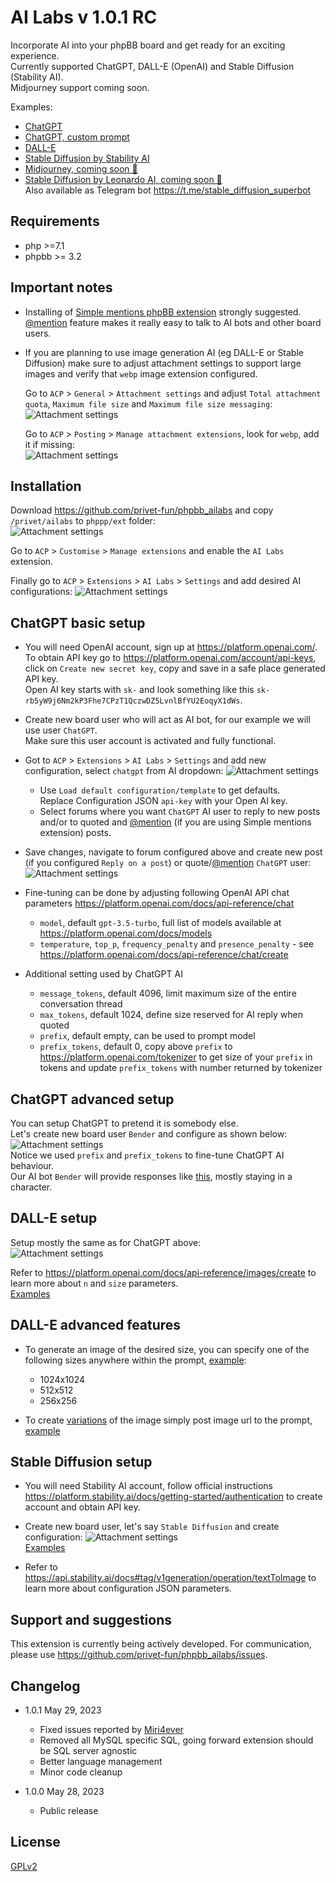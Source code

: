 # AI Labs v 1.0.1 RC

Incorporate AI into your phpBB board and get ready for an exciting experience.  
Currently supported ChatGPT, DALL-E (OpenAI) and Stable Diffusion (Stability AI).  
Midjourney support coming soon.  

Examples:  
 - [ChatGPT](https://privet.fun/viewtopic.php?t=2802) 
 - [ChatGPT, custom prompt](https://privet.fun/viewtopic.php?t=2799) 
 - [DALL-E](https://privet.fun/viewtopic.php?t=2800)
 - [Stable Diffusion by Stability AI](https://privet.fun/viewtopic.php?t=2801)  
 - [Midjourney, coming soon 🚀](https://privet.fun/viewtopic.php?t=2718)
 - [Stable Diffusion by Leonardo AI, coming soon 🚀](https://privet.fun/viewtopic.php?t=2605)  
    Also available as Telegram bot https://t.me/stable_diffusion_superbot

## Requirements
* php >=7.1
* phpbb >= 3.2

## Important notes

* Installing of [Simple mentions phpBB extension](https://www.phpbb.com/customise/db/extension/simple_mentions/) strongly suggested.  
  [@mention]() feature makes it really easy to talk to AI bots and other board users.

* If you are planning to use image generation AI (eg DALL-E or Stable Diffusion) make sure to adjust attachment settings to support large images and verify that `webp` image extension configured.  

  Go to `ACP` > `General` > `Attachment settings` and adjust `Total attachment quota`, `Maximum file size` and `Maximum file size messaging`:
  ![Attachment settings](../privet/ailabs/docs/attachment_settings.png)  

  Go to `ACP` > `Posting` > `Manage attachment extensions`, look for `webp`, add it if missing:  
  ![Attachment settings](../privet/ailabs/docs/attachment_webp.png)  

## Installation

Download https://github.com/privet-fun/phpbb_ailabs and copy `/privet/ailabs` to `phppp/ext` folder:  
![Attachment settings](../privet/ailabs/docs/ext_location.png) 

Go to `ACP` > `Customise` > `Manage extensions` and enable the `AI Labs` extension.

Finally go to `ACP` > `Extensions` > `AI Labs` > `Settings` and add desired AI configurations:
![Attachment settings](../privet/ailabs/docs/ailabs_settings.png) 

## ChatGPT basic setup 

*  You will need OpenAI account, sign up at https://platform.openai.com/.  
   To obtain API key go to https://platform.openai.com/account/api-keys, click on `Create new secret key`, copy and save in a safe place generated API key.  
   Open AI key starts with `sk-` and look something like this `sk-rb5yW9j6Nm2kP3Fhe7CPzT1QczwDZ5LvnlBfYU2EoqyX1dWs`.  

* Create new board user who will act as AI bot, for our example we will use user `ChatGPT`.  
  Make sure this user account is activated and fully functional.  

* Got to `ACP` > `Extensions` > `AI Labs` > `Settings` and add new configuration, select `chatgpt` from AI dropdown:
  ![Attachment settings](../privet/ailabs/docs/chatgpt_setup.png)  
  
  - Use `Load default configuration/template` to get defaults.  
    Replace Configuration JSON `api-key` with your Open AI key.  
  - Select forums where you want `ChatGPT` AI user to reply to new posts and/or to quoted and [@mention](https://www.phpbb.com/customise/db/extension/simple_mentions) (if you are using Simple mentions extension) posts. 

* Save changes, navigate to forum configured above and create new post (if you configured `Reply on a post`) or quote/[@mention]() `ChatGPT` user:
  ![Attachment settings](../privet/ailabs/docs/chatgpt_example.png)

* Fine-tuning can be done by adjusting following OpenAI API chat parameters https://platform.openai.com/docs/api-reference/chat
  - `model`, default `gpt-3.5-turbo`, full list of models available at https://platform.openai.com/docs/models
  - `temperature`, `top_p`, `frequency_penalty` and `presence_penalty` - see https://platform.openai.com/docs/api-reference/chat/create

* Additional setting used by ChatGPT AI 
  - `message_tokens`, default 4096, limit maximum size of the entire conversation thread  
  - `max_tokens`, default 1024, define size reserved for AI reply when quoted  
  - `prefix`, default empty, can be used to prompt model  
  - `prefix_tokens`, default 0, copy above `prefix` to https://platform.openai.com/tokenizer to get size of your `prefix` in tokens and update `prefix_tokens` with number returned by tokenizer  

## ChatGPT advanced setup 

You can setup ChatGPT to pretend it is somebody else.  
Let's create new board user `Bender` and configure as shown below:  
![Attachment settings](../privet/ailabs/docs/chatgpt_bender_example.png)  
Notice we used `prefix` and `prefix_tokens` to fine-tune ChatGPT AI behaviour.    
Our AI bot `Bender` will provide responses like [this](https://privet.fun/viewtopic.php?t=2799), mostly staying in a character.  

## DALL-E setup 

Setup mostly the same as for ChatGPT above:  
![Attachment settings](../privet/ailabs/docs/dalle_setup.png)    

Refer to https://platform.openai.com/docs/api-reference/images/create to learn more about `n` and `size` parameters.  
[Examples](https://privet.fun/viewtopic.php?p=355594)

## DALL-E advanced features

 * To generate an image of the desired size, you can specify one of the following sizes anywhere within the prompt, [example](https://privet.fun/viewtopic.php?p=355600#p355600):  
   - 1024x1024  
   - 512x512  
   - 256x256  

 * To create [variations](https://platform.openai.com/docs/api-reference/images/create-variation) of the image simply post image url to the prompt, [example](https://privet.fun/viewtopic.php?p=355596#p355596)

## Stable Diffusion setup 

*  You will need Stability AI account, follow official instructions https://platform.stability.ai/docs/getting-started/authentication to create account and obtain API key.  

* Create new board user, let's say `Stable Diffusion` and create configuration:
  ![Attachment settings](../privet/ailabs/docs/stablediffusion_setup.png)     
  [Examples](https://privet.fun/viewtopic.php?t=2801)  

* Refer to https://api.stability.ai/docs#tag/v1generation/operation/textToImage to learn more about configuration JSON parameters.  

## Support and suggestions

This extension is currently being actively developed. For communication, please use https://github.com/privet-fun/phpbb_ailabs/issues.

## Changelog 

* 1.0.1 May 29, 2023
  - Fixed issues reported by [ Miri4ever](https://www.phpbb.com/community/viewtopic.php?p=15958523#p15958523)
  - Removed all MySQL specific SQL, going forward extension should be SQL server agnostic 
  - Better language management 
  - Minor code cleanup

* 1.0.0 May 28, 2023
  - Public release

## License

[GPLv2](../privet/ailabs/license.txt)
